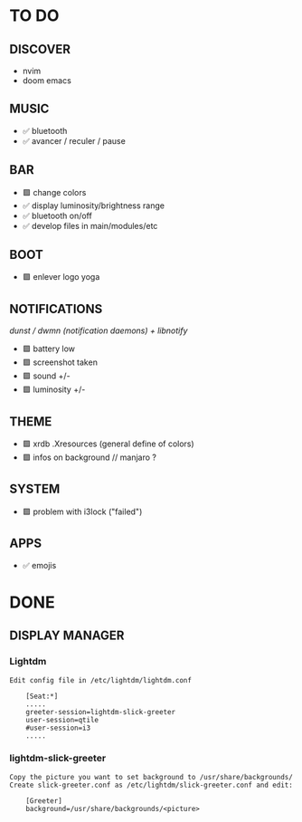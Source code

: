 # TO DO

## DISCOVER
- nvim
- doom emacs

## MUSIC
- ✅ bluetooth
- ✅ avancer / reculer / pause 

## BAR
- 🟪 change colors
- ✅ display luminosity/brightness range
- ✅ bluetooth on/off
- ✅ develop files in main/modules/etc
  
## BOOT
- 🟪 enlever logo yoga

## NOTIFICATIONS 
_dunst / dwmn (notification daemons) + libnotify_
- 🟪 battery low
- 🟪 screenshot taken
- 🟪 sound +/-
- 🟪 luminosity +/-
  
## THEME
- 🟪 xrdb .Xresources (general define of colors)
- 🟪 infos on background // manjaro ?

## SYSTEM
- 🟪 problem with i3lock ("failed")

## APPS
- ✅ emojis 

# DONE

## DISPLAY MANAGER

### Lightdm

    Edit config file in /etc/lightdm/lightdm.conf
```
    [Seat:*]
    .....
    greeter-session=lightdm-slick-greeter
    user-session=qtile
    #user-session=i3
    .....
```

### lightdm-slick-greeter

    Copy the picture you want to set background to /usr/share/backgrounds/
    Create slick-greeter.conf as /etc/lightdm/slick-greeter.conf and edit:
```
    [Greeter]
    background=/usr/share/backgrounds/<picture>
```
